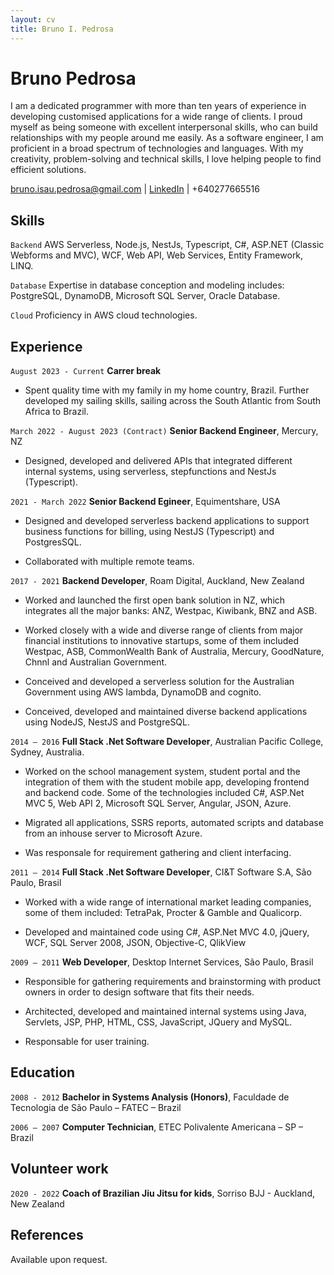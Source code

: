 ```yaml
---
layout: cv
title: Bruno I. Pedrosa 
---
```

# Bruno Pedrosa
I am a dedicated programmer with more than ten years of experience in developing customised applications for a wide range of clients. I proud myself as being someone with excellent interpersonal skills, who can build relationships with my people around me easily. As a software engineer, I am proficient in a broad spectrum of technologies and languages. With my creativity, problem-solving and technical skills, I love helping people to find efficient solutions.

<div id="webaddress">
<a href="bruno.isau.pedrosa@gmail.com">bruno.isau.pedrosa@gmail.com</a>
| <a href="https://www.linkedin.com/in/brupedrosa">LinkedIn</a>
| +640277665516
</div>

## Skills

`Backend`
AWS Serverless, Node.js, NestJs, Typescript, C#, ASP.NET (Classic Webforms and MVC), WCF, Web API, Web Services, Entity Framework, LINQ.

`Database`
Expertise in database conception and modeling includes: PostgreSQL, DynamoDB, Microsoft SQL Server, Oracle Database.

`Cloud`
Proficiency in AWS cloud technologies.

## Experience

`August 2023 - Current`
__Carrer break__

- Spent quality time with my family in my home country, Brazil. Further developed my sailing skills, sailing across the South Atlantic from South Africa to Brazil. 

`March 2022 - August 2023 (Contract)`
__Senior Backend Engineer__, Mercury, NZ

- Designed, developed and delivered APIs that integrated different internal systems, using serverless, stepfunctions and NestJs (Typescript). 

`2021 - March 2022`
__Senior Backend Egineer__, Equimentshare, USA

- Designed and developed serverless backend applications to support business functions for billing, using NestJS (Typescript) and PostgresSQL. 

- Collaborated with multiple remote teams.

`2017 - 2021`
__Backend Developer__, Roam Digital, Auckland, New Zealand

- Worked and launched the first open bank solution in NZ, which integrates all the major banks: ANZ, Westpac, Kiwibank, BNZ and ASB. 

- Worked closely with a wide and diverse range of clients from major financial institutions to innovative startups, some of them included Westpac, ASB, CommonWealth Bank of Australia, Mercury, GoodNature, Chnnl and Australian Government.

- Conceived and developed a serverless solution for the Australian Government using AWS lambda, DynamoDB and cognito.

- Conceived, developed and maintained diverse backend applications using NodeJS, NestJS and PostgreSQL.

`2014 – 2016`
__Full Stack .Net Software Developer__, Australian Pacific College, Sydney, Australia.

- Worked on the school management system, student portal and the integration of them with the student mobile app, developing frontend and backend code. Some of the technologies included  C#, ASP.Net MVC 5, Web API 2, Microsoft SQL Server, Angular, JSON, Azure. 

- Migrated all applications, SSRS reports, automated scripts and database from an inhouse server to Microsoft Azure.

- Was responsale for requirement gathering and client interfacing.

`2011 – 2014`
__Full Stack .Net Software Developer__, CI&T Software S.A, São Paulo, Brasil

- Worked with a wide range of international market leading companies,  some of them included: TetraPak,  Procter & Gamble and Qualicorp.

- Developed and maintained code using C#, ASP.Net MVC 4.0, jQuery, WCF, SQL Server 2008, JSON, Objective-C, QlikView

`2009 – 2011`
__Web Developer__, Desktop Internet Services, São Paulo, Brasil

- Responsible for gathering requirements and brainstorming with product owners in order to design software that fits their needs.

- Architected, developed and maintained internal systems using Java, Servlets, JSP, PHP, HTML, CSS, JavaScript, JQuery and MySQL.

- Responsable for user training. 


## Education

`2008 - 2012`
__Bachelor in Systems Analysis (Honors)__, Faculdade de Tecnologia de São Paulo – FATEC – Brazil

`2006 – 2007`
__Computer Technician__, ETEC Polivalente Americana – SP – Brazil


## Volunteer work

`2020 - 2022`
__Coach of Brazilian Jiu Jitsu for kids__, Sorriso BJJ - Auckland, New Zealand

## References
Available upon request.


<!-- ### Footer

Last updated: Jun 2021 -->


